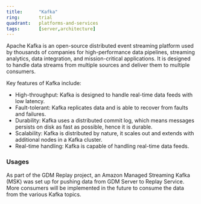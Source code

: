 ```yaml
---
title:      "Kafka"
ring:       trial
quadrant:   platforms-and-services
tags:       [server,architecture]
---
```


Apache Kafka is an open-source distributed event streaming platform used by thousands of companies for high-performance data pipelines, streaming analytics, data integration, and mission-critical applications. It is designed to handle data streams from multiple sources and deliver them to multiple consumers.

Key features of Kafka include:

- High-throughput: Kafka is designed to handle real-time data feeds with low latency.
- Fault-tolerant: Kafka replicates data and is able to recover from faults and failures.
- Durability: Kafka uses a distributed commit log, which means messages persists on disk as fast as possible, hence it is durable.
- Scalability: Kafka is distributed by nature, it scales out and extends with additional nodes in a Kafka cluster.
- Real-time handling: Kafka is capable of handling real-time data feeds.

### Usages
As part of the GDM Replay project, an Amazon Managed Streaming Kafka (MSK) was set up for pushing data from GDM Server to Replay Service. More consumers will be implemented in the future to consume the data from the various Kafka topics.